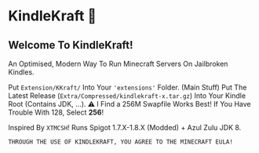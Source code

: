 # KindleKraft 📱

## Welcome To **KindleKraft**!

An Optimised, Modern Way To Run Minecraft Servers On Jailbroken Kindles.

Put `Extension/KKraft/` Into Your `'extensions'` Folder. (Main Stuff)
Put The Latest Release (`Extra/Compressed/kindlekraft-x.tar.gz`) Into Your Kindle Root (Contains JDK, ...). 
⚠️ I Find a 256M Swapfile Works Best! If You Have Trouble With 128, Select **256**!

Inspired By `XTMCSH`! Runs Spigot 1.7.X-1.8.X (Modded) + Azul Zulu JDK 8. 

`THROUGH THE USE OF KINDLEKRAFT, YOU AGREE TO THE MINECRAFT EULA!`